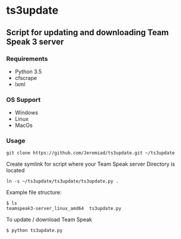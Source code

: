 # ts3update

## Script for updating and downloading Team Speak 3 server

### Requirements
* Python 3.5
* cfscrape
* lxml

### OS Support
* Windows
* Linux
* MacOs

### Usage

````
git clone https://github.com/Jeremiad/ts3update.git ~/ts3update
````

Create symlink for script where your Team Speak server Directory is located

````
ln -s ~/ts3update/ts3update/ts3update.py .
````

Example file structure:
````
$ ls
teamspeak3-server_linux_amd64  ts3update.py
````

To update / download Team Speak
````
$ python ts3update.py
````